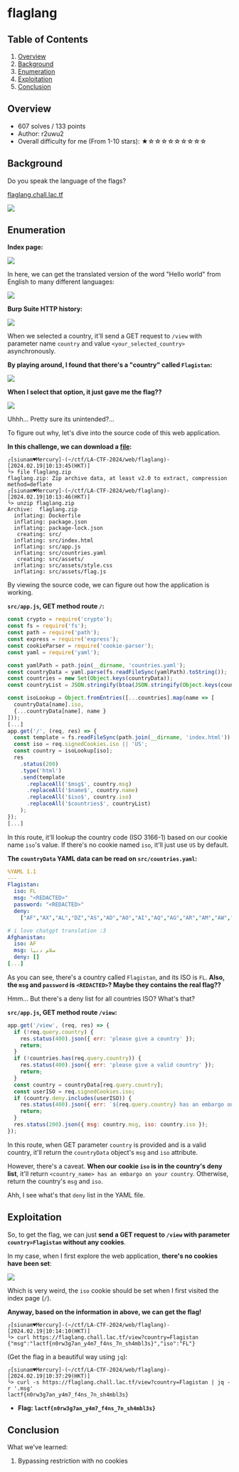 # flaglang

## Table of Contents

1. [Overview](#overview)
2. [Background](#background)
3. [Enumeration](#enumeration)
4. [Exploitation](#exploitation)
5. [Conclusion](#conclusion)

## Overview

- 607 solves / 133 points
- Author: r2uwu2
- Overall difficulty for me (From 1-10 stars): ★☆☆☆☆☆☆☆☆☆

## Background

Do you speak the language of the flags?

[flaglang.chall.lac.tf](https://flaglang.chall.lac.tf)

![](https://github.com/siunam321/CTF-Writeups/blob/main/LA-CTF-2024/images/Pasted%20image%2020240219100458.png)

## Enumeration

**Index page:**

![](https://github.com/siunam321/CTF-Writeups/blob/main/LA-CTF-2024/images/Pasted%20image%2020240219100629.png)

In here, we can get the translated version of the word "Hello world" from English to many different languages:

![](https://github.com/siunam321/CTF-Writeups/blob/main/LA-CTF-2024/images/Pasted%20image%2020240219100756.png)

**Burp Suite HTTP history:**

![](https://github.com/siunam321/CTF-Writeups/blob/main/LA-CTF-2024/images/Pasted%20image%2020240219101119.png)

When we selected a country, it'll send a GET request to `/view` with parameter name `country` and value `<your_selected_country>` asynchronously.

**By playing around, I found that there's a "country" called `Flagistan`:**

![](https://github.com/siunam321/CTF-Writeups/blob/main/LA-CTF-2024/images/Pasted%20image%2020240219100858.png)

**When I select that option, it just gave me the flag??**

![](https://github.com/siunam321/CTF-Writeups/blob/main/LA-CTF-2024/images/Pasted%20image%2020240219100955.png)

Uhhh... Pretty sure its unintended?...

To figure out why, let's dive into the source code of this web application.

**In this challenge, we can download a [file](https://github.com/siunam321/CTF-Writeups/blob/main/LA-CTF-2024/web/flaglang/flaglang.zip):**
```shell
┌[siunam♥Mercury]-(~/ctf/LA-CTF-2024/web/flaglang)-[2024.02.19|10:13:45(HKT)]
└> file flaglang.zip    
flaglang.zip: Zip archive data, at least v2.0 to extract, compression method=deflate
┌[siunam♥Mercury]-(~/ctf/LA-CTF-2024/web/flaglang)-[2024.02.19|10:13:46(HKT)]
└> unzip flaglang.zip   
Archive:  flaglang.zip
  inflating: Dockerfile              
  inflating: package.json            
  inflating: package-lock.json       
   creating: src/
  inflating: src/index.html          
  inflating: src/app.js              
  inflating: src/countries.yaml      
   creating: src/assets/
  inflating: src/assets/style.css    
  inflating: src/assets/flag.js      
```

By viewing the source code, we can figure out how the application is working.

**`src/app.js`, GET method route `/`:**
```javascript
const crypto = require('crypto');
const fs = require('fs');
const path = require('path');
const express = require('express');
const cookieParser = require('cookie-parser');
const yaml = require('yaml');

const yamlPath = path.join(__dirname, 'countries.yaml');
const countryData = yaml.parse(fs.readFileSync(yamlPath).toString());
const countries = new Set(Object.keys(countryData));
const countryList = JSON.stringify(btoa(JSON.stringify(Object.keys(countryData))));

const isoLookup = Object.fromEntries([...countries].map(name => [
  countryData[name].iso,
  {...countryData[name], name }
]));
[...]
app.get('/', (req, res) => {
  const template = fs.readFileSync(path.join(__dirname, 'index.html')).toString();
  const iso = req.signedCookies.iso || 'US';
  const country = isoLookup[iso];
  res
    .status(200)
    .type('html')
    .send(template
      .replaceAll('$msg$', country.msg)
      .replaceAll('$name$', country.name)
      .replaceAll('$iso$', country.iso)
      .replaceAll('$countries$', countryList)
    );
});
[...]
```

In this route, it'll lookup the country code (ISO 3166-1) based on our cookie name `iso`'s value. If there's no cookie named `iso`, it'll just use `US` by default.

**The `countryData` YAML data can be read on `src/countries.yaml`:**
```yaml
%YAML 1.1
---
Flagistan:
  iso: FL
  msg: "<REDACTED>"
  password: "<REDACTED>"
  deny: 
    ["AF","AX","AL","DZ","AS","AD","AO","AI","AQ","AG","AR","AM","AW","AU","AT","AZ","BS","BH","BD","BB","BY","BE","BZ","BJ","BM","BT","BO","BA","BW","BV","BR","IO","BN","BG","BF","BI","KH","CM","CA","CV","KY","CF","TD","CL","CN","CX","CC","CO","KM","CG","CD","CK","CR","CI","HR","CU","CY","CZ","DK","DJ","DM","DO","EC","EG","SV","GQ","ER","EE","ET","FK","FO","FJ","FI","FR","GF","PF","TF","GA","GM","GE","DE","GH","GI","GR","GL","GD","GP","GU","GT","GG","GN","GW","GY","HT","HM","VA","HN","HK","HU","IS","IN","ID","IR","IQ","IE","IM","IL","IT","JM","JP","JE","JO","KZ","KE","KI","KR","KP","KW","KG","LA","LV","LB","LS","LR","LY","LI","LT","LU","MO","MK","MG","MW","MY","MV","ML","MT","MH","MQ","MR","MU","YT","MX","FM","MD","MC","MN","ME","MS","MA","MZ","MM","NA","NR","NP","NL","AN","NC","NZ","NI","NE","NG","NU","NF","MP","NO","OM","PK","PW","PS","PA","PG","PY","PE","PH","PN","PL","PT","PR","QA","RE","RO","RU","RW","BL","SH","KN","LC","MF","PM","VC","WS","SM","ST","SA","SN","RS","SC","SL","SG","SK","SI","SB","SO","ZA","GS","ES","LK","SD","SR","SJ","SZ","SE","CH","SY","TW","TJ","TZ","TH","TL","TG","TK","TO","TT","TN","TR","TM","TC","TV","UG","UA","AE","GB","US","UM","UY","UZ","VU","VE","VN","VG","VI","WF","EH","YE","ZM","ZW"]

# i love chatgpt translation :3
Afghanistan:
  iso: AF
  msg: سلام دنیا
  deny: []
[...]
```

As you can see, there's a country called `Flagistan`, and its ISO is `FL`. **Also, the `msg` and `password` is `<REDACTED>`? Maybe they contains the real flag??**

Hmm... But there's a deny list for all countries ISO? What's that?

**`src/app.js`, GET method route `/view`:**
```javascript
app.get('/view', (req, res) => {
  if (!req.query.country) {
    res.status(400).json({ err: 'please give a country' });
    return;
  }
  if (!countries.has(req.query.country)) {
    res.status(400).json({ err: 'please give a valid country' });
    return;
  }
  const country = countryData[req.query.country];
  const userISO = req.signedCookies.iso;
  if (country.deny.includes(userISO)) {
    res.status(400).json({ err: `${req.query.country} has an embargo on your country` });
    return;
  }
  res.status(200).json({ msg: country.msg, iso: country.iso });
});
```

In this route, when GET parameter `country` is provided and is a valid country, it'll return the `countryData` object's `msg` and `iso` attribute.

However, there's a caveat. **When our cookie `iso` is in the country's deny list**, it'll return `<country_name> has an embargo on your country`. Otherwise, return the country's `msg` and `iso`.

Ahh, I see what's that `deny` list in the YAML file.

## Exploitation

So, to get the flag, we can just **send a GET request to `/view` with parameter `country=Flagistan` without any cookies**.

In my case, when I first explore the web application, **there's no cookies have been set**:

![](https://github.com/siunam321/CTF-Writeups/blob/main/LA-CTF-2024/images/Pasted%20image%2020240219103523.png)

Which is very weird, the `iso` cookie should be set when I first visited the index page (`/`).

**Anyway, based on the information in above, we can get the flag!**
```shell
┌[siunam♥Mercury]-(~/ctf/LA-CTF-2024/web/flaglang)-[2024.02.19|10:14:10(HKT)]
└> curl https://flaglang.chall.lac.tf/view?country=Flagistan
{"msg":"lactf{n0rw3g7an_y4m7_f4ns_7n_sh4mbl3s}","iso":"FL"}
```

(Get the flag in a beautiful way using `jq`):

```shell
┌[siunam♥Mercury]-(~/ctf/LA-CTF-2024/web/flaglang)-[2024.02.19|10:37:29(HKT)]
└> curl -s https://flaglang.chall.lac.tf/view?country=Flagistan | jq -r '.msg'
lactf{n0rw3g7an_y4m7_f4ns_7n_sh4mbl3s}
```

- **Flag: `lactf{n0rw3g7an_y4m7_f4ns_7n_sh4mbl3s}`**

## Conclusion

What we've learned:

1. Bypassing restriction with no cookies